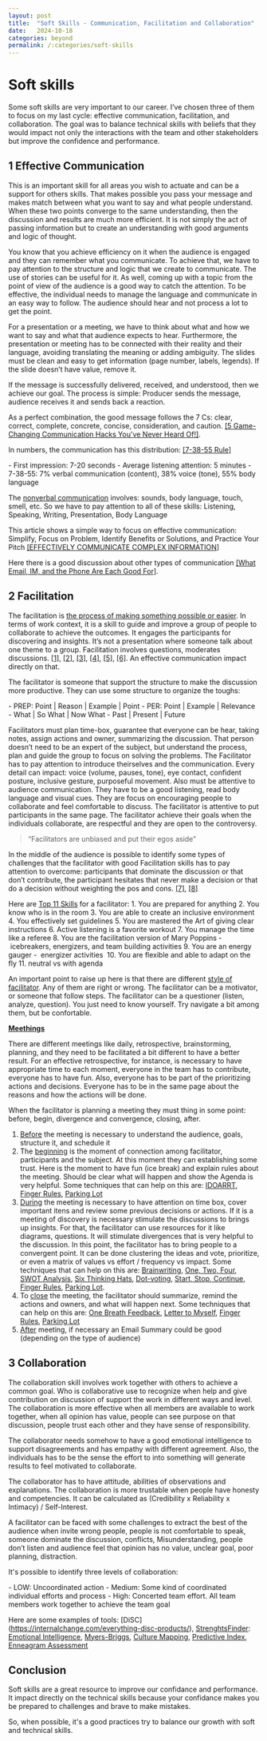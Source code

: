 ```yaml
---
layout: post
title:  "Soft Skills - Communication, Facilitation and Collaboration"
date:   2024-10-18
categories: beyond
permalink: /:categories/soft-skills
---
```




<h1>Soft skills</h1>


<p style="align-justify">Some soft skills are very important to our career. I’ve chosen three of them to focus on my last cycle: effective communication, facilitation, and collaboration. The goal was to balance technical skills with beliefs that they would impact not only the interactions with the team and other stakeholders but improve the confidence and performance.</p>

<h2>1 Effective Communication</h2>

<p style="align-justify">This is an important skill for all areas you wish to actuate and can be a support for others skills. That makes possible you pass your message and makes match between what you want to say and what people understand. When these two points converge to the same understanding, then the discussion and results are much more efficient. It is not simply the act of passing information but to create an understanding with good arguments and logic of thought. </p>

<p style="align-justify">You know that you achieve efficiency on it when the audience is engaged and they can remember what you communicate. To achieve that, we have to pay attention to the structure and logic that we create to communicate. The use of stories can be useful for it. As well, coming up with a topic from the point of view of the audience is a good way to catch the attention. To be effective, the individual needs to manage the language and communicate in an easy way to follow. The audience should hear and not process a lot to get the point. </p>

<p style="align-justify">For a presentation or a meeting, we have to think about what and how we want to say and what that audience expects to hear.
Furthermore, the presentation or meeting has to be connected with their reality and their language, avoiding translating the meaning or adding ambiguity.
The slides must be clean and easy to get information (page number, labels, legends). If the slide doesn’t have value, remove it. </p>

<p style="align-justify">If the message is successfully delivered, received, and understood, then we achieve our goal. The process is simple: Producer sends the message, audience receives it and sends back a reaction. </p>

<p style="align-justify">As a perfect combination, the good message follows the 7 Cs: clear, correct, complete, concrete, concise, consideration, and caution. <a href="https://www.youtube.com/watch?v=xr1q-uBtIH4">[5 Game-Changing Communication Hacks You've Never Heard Of!]</a>.

<p style="align-justify">In numbers, the communication has this distribution: <a href="https://www.masterclass.com/articles/how-to-use-the-7-38-55-rule-to-negotiate-effectively">[7-38-55 Rule]</a></p>
- First impression: 7-20 seconds
- Average listening attention: 5 minutes
- 7-38-55: 7% verbal communication (content), 38% voice (tone), 55% body language

<p style="align-justify">The <a href="https://ecampusontario.pressbooks.pub/commbusprofcdn/chapter/types-of-nonverbal-communication/">nonverbal communication</a> involves: sounds, body language, touch, smell, etc. So we have to pay attention to all of these skills: Listening, Speaking, Writing, Presentation, Body Language

<p style="align-justify">This article shows a simple way to focus on effective communication: Simplify, Focus on Problem, Identify Benefits or Solutions, and Practice Your Pitch <a href="https://www.howcommunicationworks.com/blog/2020/12/19/effectively-communicate-complex-information-4-simple-steps">[EFFECTIVELY COMMUNICATE COMPLEX INFORMATION</a>]

<p style="align-justify">Here there is a good discussion about other types of communication <a href="https://hbr.org/2015/07/what-email-im-and-the-phone-are-each-good-for">[What Email, IM, and the Phone Are Each Good For]</a>.</p>



<h2>2 Facilitation</h2>

<p style="align-justify">The facilitation is <a href="https://dictionary.cambridge.org/dictionary/english/facilitation">the process of making something possible or easier</a>. In terms of work context, it is a skill to guide and improve a group of people to collaborate to achieve the outcomes. It engages the participants for discovering and insights. It’s not a presentation where someone talk about one theme to a group. Facilitation involves questions, moderates discussions. <a href="https://www.thefountaininstitute.com/blog/what-is-facilitation">[1]</a>, <a href="https://www.sessionlab.com/blog/what-is-facilitation/">[2]</a>, <a href="https://www.td.org/talent-development-glossary-terms/what-is-facilitation">[3]</a>, <a href="https://www.facilitator.school/blog/what-is-facilitation">[4]</a>, <a href="https://www.roffeypark.com/articles/what-are-facilitation-skills-and-how-do-you-facilitate/">[5]</a>, <a href="https://apmg-international.com/article/what-facilitation-depth-guide">[6]</a>. An effective communication impact directly on that.</p>

<p style="align-justify">The facilitator is someone that support the structure to make the discussion more productive. They can use some structure to organize the toughs:</p>
- PREP: Point | Reason | Example | Point
- PER: Point | Example | Relevance
- What | So What | Now What
- Past | Present | Future

<p style="align-justify">Facilitators must plan time-box, guarantee that everyone can be hear, taking notes, assign actions and owner, summarizing the discussion. That person doesn’t need to be an expert of the subject, but understand the process, plan and guide the group to focus on solving the problems. The Facilitator has to pay attention to introduce theirselves and the communication. Every detail can impact: voice (volume, pauses, tone), eye contact, confident posture, inclusive gesture, purposeful movement. Also must be attentive to audience communication. They have to be a good listening, read body language and visual cues. They are focus on encouraging people to collaborate and feel comfortable to discuss. The facilitator is attentive to put participants in the same page. The facilitator achieve their goals when the individuals collaborate, are respectful and they are open to the controversy.</p>

<blockquote>“Facilitators are unbiased and put their egos aside”</blockquote>

<p style="align-justify">In the middle of the audience is possible to identify some types of challenges that the facilitator with good Facilitation skills has to pay attention to overcome: participants that dominate the discussion or that don’t contribute, the participant hesitates that never make a decision or that do a decision without weighting the pos and cons. <a href="https://voltagecontrol.com/articles/expert-tips-for-facilitating-with-challenging-participants/">[7]</a>, <a href="https://integratedwork.com/facilitation/the-top-three-facilitation-challenges-every-facilitator-encounters/">[8]</a></p>

<p style="align-justify">Here are <a href="https://www.thedesigngym.com/top-11-skills-effective-facilitator/">Top 11 Skills</a> for a facilitator: 
1. You are prepared for anything
2. You know who is in the room
3. You are able to create an inclusive environment
4. You effectively set guidelines
5. You are mastered the Art of giving clear instructions
6. Active listening is a favorite workout
7. You manage the time like a referee
8. You are the facilitation version of Mary Poppins -  icebreakers, energizers, and team building activities
9. You are an energy gauger -  energizer activities 
10. You are flexible and able to adapt on the fly
11. neutral vs with agenda


<p style="align-justify">An important point to raise up here is that there are different <a href="https://uxdesign.cc/facilitation-whats-your-style-4c9c480bd2d">style of facilitator</a>. Any of them are right or wrong. The facilitator can be a motivator, or someone that follow steps. The facilitator can be a questioner (listen, analyze, question). You just need to know yourself. Try navigate a bit among them, but be confortable.</p>

<p><b><u>Meethings</u></b></p>

<p style="align-justify">There are different meetings like daily, retrospective, brainstorming, planning, and they need to be facilitated a bit different to have a better result. For an effective retrospective, for instance, is necessary to have appropriate time to each moment, everyone in the team has to contribute, everyone has to have fun.  Also, everyone has to be part of the prioritizing actions and decisions. Everyone has to be in the same page about the reasons and how the actions will be done.</p>

<p style="align-justify">When the facilitator is planning a meeting they must thing in some point: before, begin, divergence and convergence, closing, after.</p>
<ol>
	<li><u>Before</u> the meeting is necessary to understand the audience, goals, structure it, and schedule it</li>
	<li>The <u>beginning</u> is the moment of connection among facilitator, participants and the subject. At this moment they can establishing some trust. Here is the moment to have fun (ice break) and explain rules about the meeting. Should be clear what will happen and show the Agenda is very helpful. Some techniques that can help on this are: <a href="https://www.sessionlab.com/methods/idoarrt-meeting-design">IDOARRT</a>, <a href="https://www.sessionlab.com/methods/finger-rules">Finger Rules</a>, <a href="https://fellow.app/blog/meetings/ways-to-use-a-parking-lot-to-improve-meeting-productivity/">Parking Lot</a></li>
	<li><u>During</u> the meeting is necessary to have attention on time box, cover important itens and review some previous decisions or actions. If it is a meeting of discovery is necessary stimulate the discussions to brings up insights. For that, the facilitator can use resources for it like diagrams, questions. It will stimulate divergences that is very helpful to the discussion. In this point, the facilitator has to bring people to a convergent point. It can be done clustering the ideas and vote, prioritize, or even a matrix of values vs effort / frequency vs impact. Some techniques that can help on this are: <u>Brainwriting</u>, <u>One, Two, Four</u>, <u>SWOT Analysis</u>, <u>Six Thinking Hats</u>, <u>Dot-voting</u>, <u>Start, Stop, Continue</u>, <u>Finger Rules</u>, <u>Parking Lot</u>.</li>
	<li>To <u>close</u> the meeting, the facilitator should summarize, remind the actions and owners, and what will happen next. Some techniques that can help on this are: <u>One Breath Feedback</u>, <u>Letter to Myself</u>, <u>Finger Rules</u>, <u>Parking Lot</u></li>
	<li><u>After</u> meeting, if necessary an Email Summary could be good (depending on the type of audience)</li>
</ol>


<h2>3 Collaboration</h2>

<p style="align-justify">The collaboration skill involves work together with others to achieve a common goal. Who is collaborative use to recognize when help and give contribution on discussion of support the work in different ways and level. The collaboration is more effective when all members are available to work together, when all opinion has value, people can see purpose on that discussion, people trust each other and they have sense of responsibility.</p>

<p style="align-justify">The collaborator needs somehow to have a good emotional intelligence to support disagreements and has empathy with different agreement. Also, the individuals has to be the sense the effort to into something will generate results to feel motivated to collaborate. </p>

<p style="align-justify">The collaborator has to have attitude, abilities of observations and explanations. The collaboration is more trustable when people have honesty and competencies. It can be calculated as (Credibility x Reliability x Intimacy) / Self-Interest.</p>

<p style="align-justify">A facilitator can be faced with some challenges to extract the best of the audience when invite wrong people, people is not comfortable to speak, someone dominate the discussion, conflicts, Misunderstanding, people don’t listen and audience feel that opinion has no value, unclear goal, poor planning, distraction.</p>

<p style="align-justify">It's possible to identify three levels of collaboration:</p>
- LOW: Uncoordinated action
- Medium: Some kind of coordinated individual efforts and process
- High: Concerted team effort. All team members work together to achieve the team goal


Here are some examples of tools: [DiSC] (https://internalchange.com/everything-disc-products/), [StrenghtsFinder](https://www.gallup.com/cliftonstrengths/en/253850/cliftonstrengths-for-individuals.aspx ): [Emotional Intelligence](https://www.amazon.com/dp/B002U3CBUW/ref=dp-kindle-redirect?_encoding=UTF8&btkr=1 ), [Myers-Briggs](https://www.myersbriggs.org/my-mbti-personality-type/myers-briggs-overview/ ), [Culture Mapping](https://erinmeyer.com/tools/), [Predictive Index](https://www.predictiveindex.com/assessments/behavioral-assessment/), [Enneagram Assessment](https://www.enneagraminstitute.com/type-descriptions/)


<h2>Conclusion</h2>

<p style="align-justify">Soft skills are a great resource to improve our confidance and performance. It impact directly on the technical skills because your confidance makes you be prepared to challenges and brave to make mistakes.</p>

<p>So, when possible, it's a good practices try to balance our growth with soft and technical skills.</p>
